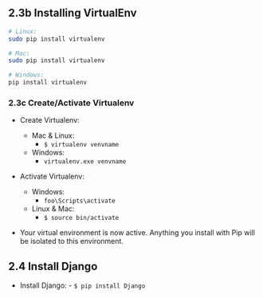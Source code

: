 ## 2.3b Installing VirtualEnv

```bash
# Linux:
sudo pip install virtualenv

# Mac:
sudo pip install virtualenv

# Windows:
pip install virtualenv
```

### 2.3c Create/Activate Virtualenv

- Create Virtualenv:
    - Mac & Linux:
        - `$ virtualenv venvname`
    - Windows:
        - `virtualenv.exe venvname`
- Activate Virtualenv:
    - Windows:
        - `foo\Scripts\activate`
    - Linux & Mac:
        - `$ source bin/activate`

- Your virtual environment is now active.  Anything you install with Pip will be isolated to this environment.

## 2.4 Install Django

- Install Django: - `$ pip install Django`
